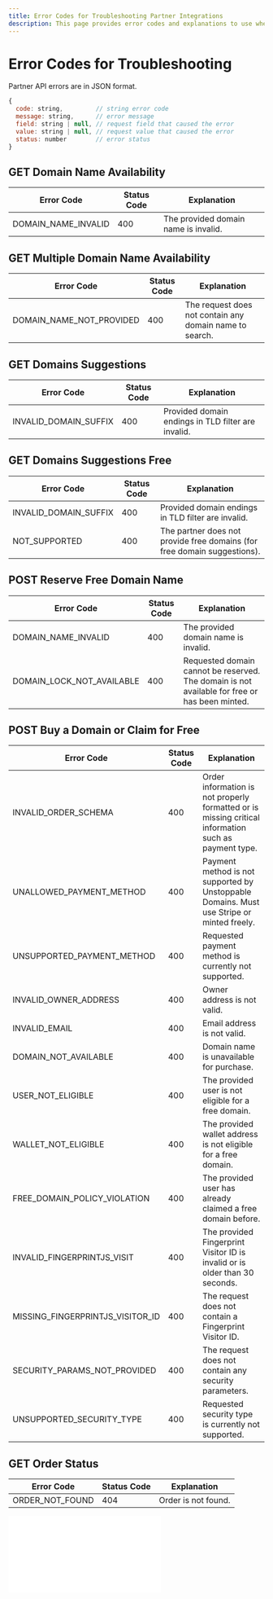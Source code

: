```yaml
---
title: Error Codes for Troubleshooting Partner Integrations
description: This page provides error codes and explanations to use when troubleshooting the partner API endpoints.
---
```


# Error Codes for Troubleshooting

Partner API errors are in JSON format.

```javascript
{
  code: string,         // string error code
  message: string,      // error message
  field: string | null, // request field that caused the error
  value: string | null, // request value that caused the error
  status: number        // error status
}
```

## GET Domain Name Availability

| Error Code                  | Status Code | Explanation            |
| --------------------------- | - | -------------------------------- |
| DOMAIN\_NAME\_INVALID | 400 | The provided domain name is invalid. |

## GET Multiple Domain Name Availability

| Error Code                  | Status Code | Explanation            |
| --------------------------- | - | -------------------------------- |
| DOMAIN\_NAME\_NOT\_PROVIDED | 400 | The request does not contain any domain name to search. |

## GET Domains Suggestions

| Error Code                    | Status Code | Explanation                   |
| ----------------------------- | - | --------------------------------------- |
| INVALID\_DOMAIN\_SUFFIX | 400 | Provided domain endings in TLD filter are invalid. |

## GET Domains Suggestions Free

| Error Code                    | Status Code | Explanation                                                |
| ----------------------------- | - | -------------------------------------------------------------------- |
| INVALID\_DOMAIN\_SUFFIX | 400 | Provided domain endings in TLD filter are invalid.                       |
| NOT\_SUPPORTED          | 400 | The partner does not provide free domains (for free domain suggestions). |

## POST Reserve Free Domain Name

| Error Code                    | Status Code | Explanation                                                |
| ----------------------------- | - | -------------------------------------------------------------------- |
| DOMAIN\_NAME\_INVALID | 400 | The provided domain name is invalid. |
| DOMAIN\_LOCK\_NOT\_AVAILABLE  | 400 | Requested domain cannot be reserved. The domain is not available for free or has been minted. |

## POST Buy a Domain or Claim for Free

| Error Code | Status Code | Explanation |
| - | - | - |
| INVALID\_ORDER\_SCHEMA | 400 | Order information is not properly formatted or is missing critical information such as payment type. |
| UNALLOWED\_PAYMENT\_METHOD | 400 | Payment method is not supported by Unstoppable Domains. Must use Stripe or minted freely. |
| UNSUPPORTED\_PAYMENT\_METHOD | 400 | Requested payment method is currently not supported. |
| INVALID\_OWNER\_ADDRESS | 400 | Owner address is not valid. |
| INVALID\_EMAIL | 400 | Email address is not valid. |
| DOMAIN\_NOT\_AVAILABLE | 400 | Domain name is unavailable for purchase. |
| USER\_NOT\_ELIGIBLE | 400 | The provided user is not eligible for a free domain. |
| WALLET\_NOT\_ELIGIBLE | 400 | The provided wallet address is not eligible for a free domain. |
| FREE\_DOMAIN\_POLICY\_VIOLATION | 400 | The provided user has already claimed a free domain before. |
| INVALID\_FINGERPRINTJS\_VISIT | 400 | The provided Fingerprint Visitor ID is invalid or is older than 30 seconds. |
| MISSING\_FINGERPRINTJS\_VISITOR\_ID | 400 | The request does not contain a Fingerprint Visitor ID. |
| SECURITY\_PARAMS\_NOT\_PROVIDED | 400 | The request does not contain any security parameters. |
| UNSUPPORTED\_SECURITY\_TYPE | 400 | Requested security type is currently not supported. |

## GET Order Status

| Error Code              | Status Code | Explanation |
| ----------------------- | - | ------------------ |
| ORDER\_NOT\_FOUND | 404 | Order is not found. |

<embed src="/snippets/_discord.md" />
